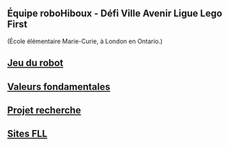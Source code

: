 ## Équipe roboHiboux - Défi Ville Avenir Ligue Lego First
(École élémentaire Marie-Curie, à London en Ontario.)

## [Jeu du robot](jeudurobot.md)

## [Valeurs fondamentales](valuers.md)

## [Projet recherche](recherche.md)

## [Sites FLL](liens.md)
